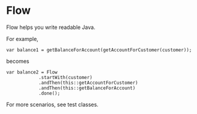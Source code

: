 # Flow

Flow helps you write readable Java.

For example,

    var balance1 = getBalanceForAccount(getAccountForCustomer(customer));

becomes

    var balance2 = Flow
                .startWith(customer)
                .andThen(this::getAccountForCustomer)
                .andThen(this::getBalanceForAccount)
                .done();

For more scenarios, see test classes.

